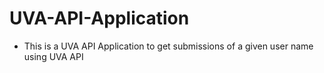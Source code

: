 # UVA-API-Application
- This is a  UVA API Application to get submissions of a given user name using UVA API
